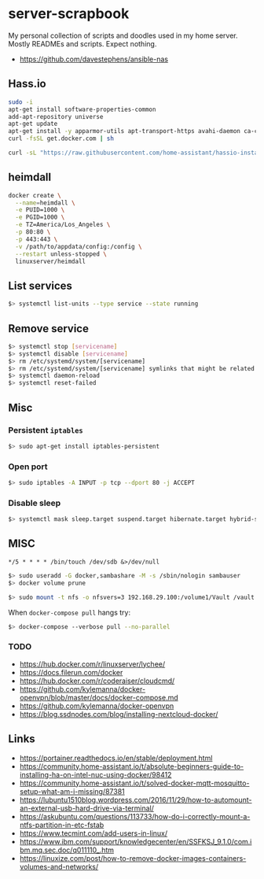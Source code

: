 # server-scrapbook

My personal collection of scripts and doodles used in my home server. Mostly READMEs and scripts. Expect nothing.

* <https://github.com/davestephens/ansible-nas>

## Hass.io

```bash
sudo -i
apt-get install software-properties-common
add-apt-repository universe
apt-get update
apt-get install -y apparmor-utils apt-transport-https avahi-daemon ca-certificates curl dbus jq network-manager socat
curl -fsSL get.docker.com | sh
```

```bash
curl -sL "https://raw.githubusercontent.com/home-assistant/hassio-installer/master/hassio_install.sh" | bash -s -- -m intel-nuc
```

## heimdall

```bash
docker create \
  --name=heimdall \
  -e PUID=1000 \
  -e PGID=1000 \
  -e TZ=America/Los_Angeles \
  -p 80:80 \
  -p 443:443 \
  -v /path/to/appdata/config:/config \
  --restart unless-stopped \
  linuxserver/heimdall
```

## List services

```bash
$> systemctl list-units --type service --state running
```

## Remove service

```bash
$> systemctl stop [servicename]
$> systemctl disable [servicename]
$> rm /etc/systemd/system/[servicename]
$> rm /etc/systemd/system/[servicename] symlinks that might be related
$> systemctl daemon-reload
$> systemctl reset-failed
```

## Misc

### Persistent `iptables`

```bash
$> sudo apt-get install iptables-persistent
```

### Open port

```bash
$> sudo iptables -A INPUT -p tcp --dport 80 -j ACCEPT
```

### Disable sleep

```bash
$> systemctl mask sleep.target suspend.target hibernate.target hybrid-sleep.target
```

## MISC

```cron
*/5 * * * * /bin/touch /dev/sdb &>/dev/null
```

```bash
$> sudo useradd -G docker,sambashare -M -s /sbin/nologin sambauser
$> docker volume prune
```

```bash
$> sudo mount -t nfs -o nfsvers=3 192.168.29.100:/volume1/Vault /vault -vvvv
```

When `docker-compose pull` hangs try:

```bash
$> docker-compose --verbose pull --no-parallel
```

### TODO

* <https://hub.docker.com/r/linuxserver/lychee/>
* <https://docs.filerun.com/docker>
* <https://hub.docker.com/r/coderaiser/cloudcmd/>
* <https://github.com/kylemanna/docker-openvpn/blob/master/docs/docker-compose.md>
* <https://github.com/kylemanna/docker-openvpn>
* <https://blog.ssdnodes.com/blog/installing-nextcloud-docker/>

## Links

* <https://portainer.readthedocs.io/en/stable/deployment.html>
* <https://community.home-assistant.io/t/absolute-beginners-guide-to-installing-ha-on-intel-nuc-using-docker/98412>
* <https://community.home-assistant.io/t/solved-docker-mqtt-mosquitto-setup-what-am-i-missing/87381>
* <https://lubuntu1510blog.wordpress.com/2016/11/29/how-to-automount-an-external-usb-hard-drive-via-terminal/>
* <https://askubuntu.com/questions/113733/how-do-i-correctly-mount-a-ntfs-partition-in-etc-fstab>
* <https://www.tecmint.com/add-users-in-linux/>
* <https://www.ibm.com/support/knowledgecenter/en/SSFKSJ_9.1.0/com.ibm.mq.sec.doc/q011110_.htm>
* <https://linuxize.com/post/how-to-remove-docker-images-containers-volumes-and-networks/>
